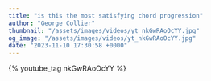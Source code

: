 ```yaml
---
title: "is this the most satisfying chord progression"
author: "George Collier"
thumbnail: "/assets/images/videos/yt_nkGwRAoOcYY.jpg"
og_image: "/assets/images/videos/yt_nkGwRAoOcYY.jpg"
date: "2023-11-10 17:30:58 +0000"
---
```


{% youtube_tag nkGwRAoOcYY %}
